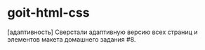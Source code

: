 # goit-html-css
[адаптивность] Сверстали адаптивную версию всех страниц и элементов макета домашнего задания #8.
